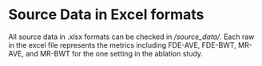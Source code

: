 # Source Data in Excel formats
All source data in .xlsx formats can be checked in _/source\_data/_.
Each raw in the excel file represents the metrics including FDE-AVE, FDE-BWT, MR-AVE, and MR-BWT for the one setting in the ablation study.
